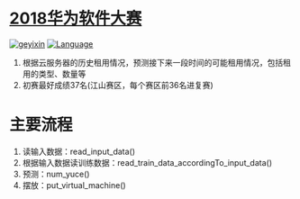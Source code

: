 # [2018华为软件大赛](https://github.com/geyixin/HUAWEI-software-Games-2018)

[![geyixin](https://img.shields.io/badge/Written%20by-geyixin-ff69b4.svg)](https://geyixin.github.io/about/)
[![Language](https://img.shields.io/badge/Language-Python-yellow.svg)](https://www.python.org/)

 1. 根据云服务器的历史租用情况，预测接下来一段时间的可能租用情况，包括租用的类型、数量等
 2. 初赛最好成绩37名(江山赛区，每个赛区前36名进复赛)
# 主要流程
1. 读输入数据：read_input_data()
2. 根据输入数据读训练数据：read_train_data_accordingTo_input_data()
3. 预测：num_yuce()
4. 摆放：put_virtual_machine()
